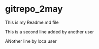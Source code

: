 # gitrepo_2may

This is my Readme.md file

This is a second line added by another user

ANother line by loca user
